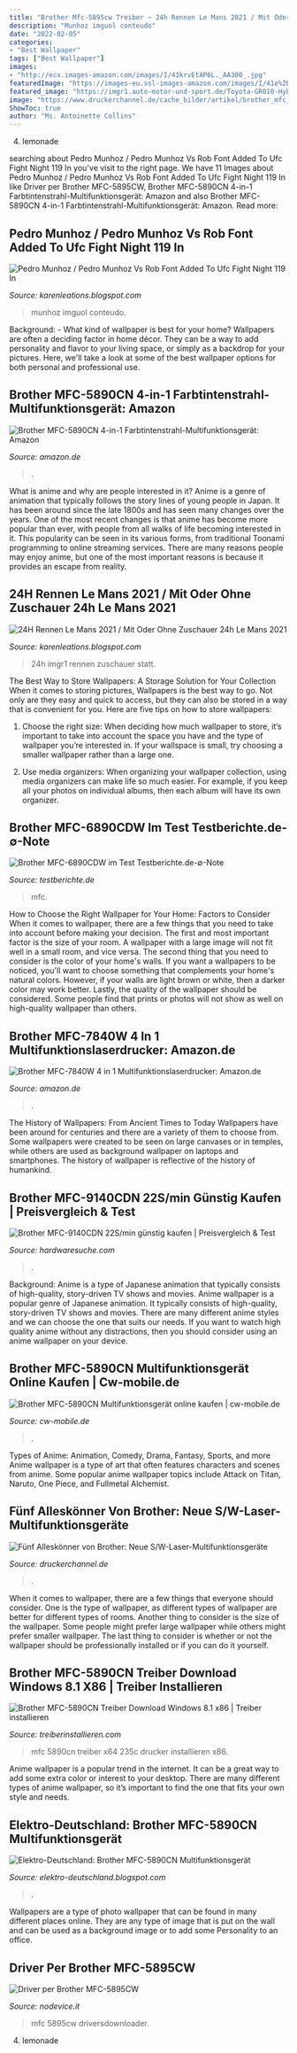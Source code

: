 ```yaml
---
title: "Brother Mfc-5895cw Treiber ~ 24h Rennen Le Mans 2021 / Mit Oder Ohne Zuschauer 24h Le Mans 2021"
description: "Munhoz imguol conteudo"
date: "2022-02-05"
categories:
- "Best Wallpaper"
tags: ["Best Wallpaper"]
images:
- "http://ecx.images-amazon.com/images/I/41krvEtAP6L._AA300_.jpg"
featuredImage: "https://images-eu.ssl-images-amazon.com/images/I/41e%2BIU8mBAL._SL500_AC_SS350_.jpg"
featured_image: "https://imgr1.auto-motor-und-sport.de/Toyota-GR010-Hybrid-Vortest-24h-Le-Mans-2021-fotoshowBig-8648b192-1823308.jpg"
image: "https://www.druckerchannel.de/cache_bilder/artikel/brother_mfc_7840w_teaser_presse_lc7015.jpg"
ShowToc: true
author: "Ms. Antoinette Collins"
---
```



4. lemonade 

	

		
searching about Pedro Munhoz / Pedro Munhoz Vs Rob Font Added To Ufc Fight Night 119 In you've visit to the right page. We have 11 Images about Pedro Munhoz / Pedro Munhoz Vs Rob Font Added To Ufc Fight Night 119 In like Driver per Brother MFC-5895CW, Brother MFC-5890CN 4-in-1 Farbtintenstrahl-Multifunktionsgerät: Amazon and also Brother MFC-5890CN 4-in-1 Farbtintenstrahl-Multifunktionsgerät: Amazon. Read more:
		
    
## Pedro Munhoz / Pedro Munhoz Vs Rob Font Added To Ufc Fight Night 119 In

<img loading=lazy src="https://conteudo.imguol.com.br/c/esporte/64/2021/05/25/jose-aldo-e-pedro-munhoz-vao-se-encarar-em-agosto-1621955776717_v2_4x3.jpg" onerror="this.onerror=null;this.src='https://tse3.mm.bing.net/th?id=OIP.2NZ-srDLKwazW_zHbviZhAHaFj&amp;pid=15.1';" alt="Pedro Munhoz / Pedro Munhoz Vs Rob Font Added To Ufc Fight Night 119 In">

_Source: karenleations.blogspot.com_

>munhoz imguol conteudo. 

	

Background: - What kind of wallpaper is best for your home?
Wallpapers are often a deciding factor in home décor. They can be a way to add personality and flavor to your living space, or simply as a backdrop for your pictures. Here, we'll take a look at some of the best wallpaper options for both personal and professional use.

    
## Brother MFC-5890CN 4-in-1 Farbtintenstrahl-Multifunktionsgerät: Amazon

<img loading=lazy src="https://images-na.ssl-images-amazon.com/images/I/71e6q8TJArL._AC_SX466_.jpg" onerror="this.onerror=null;this.src='https://tse4.mm.bing.net/th?id=OIP.hzY7eL3K8CvhbZE7Bxjy6wAAAA&amp;pid=15.1';" alt="Brother MFC-5890CN 4-in-1 Farbtintenstrahl-Multifunktionsgerät: Amazon">

_Source: amazon.de_

>. 

	

What is anime and why are people interested in it?
Anime is a genre of animation that typically follows the story lines of young people in Japan. It has been around since the late 1800s and has seen many changes over the years. One of the most recent changes is that anime has become more popular than ever, with people from all walks of life becoming interested in it. This popularity can be seen in its various forms, from traditional Toonami programming to online streaming services. There are many reasons people may enjoy anime, but one of the most important reasons is because it provides an escape from reality.

    
## 24H Rennen Le Mans 2021 / Mit Oder Ohne Zuschauer 24h Le Mans 2021

<img loading=lazy src="https://imgr1.auto-motor-und-sport.de/Toyota-GR010-Hybrid-Vortest-24h-Le-Mans-2021-fotoshowBig-8648b192-1823308.jpg" onerror="this.onerror=null;this.src='https://tse3.mm.bing.net/th?id=OIP.W9ldz-EB4noq1UXf46zRZAHaE7&amp;pid=15.1';" alt="24H Rennen Le Mans 2021 / Mit Oder Ohne Zuschauer 24h Le Mans 2021">

_Source: karenleations.blogspot.com_

>24h imgr1 rennen zuschauer statt. 

	

The Best Way to Store Wallpapers: A Storage Solution for Your Collection
When it comes to storing pictures, Wallpapers is the best way to go. Not only are they easy and quick to access, but they can also be stored in a way that is convenient for you. Here are five tips on how to store wallpapers:
1) Choose the right size: When deciding how much wallpaper to store, it’s important to take into account the space you have and the type of wallpaper you’re interested in. If your wallspace is small, try choosing a smaller wallpaper rather than a large one.

2) Use media organizers: When organizing your wallpaper collection, using media organizers can make life so much easier. For example, if you keep all your photos on individual albums, then each album will have its own organizer.

    
## Brother MFC-6890CDW Im Test Testberichte.de-∅-Note

<img loading=lazy src="https://www.testberichte.de/imgs/p_imgs/Brother+MFC+6890CDW-214274.jpg" onerror="this.onerror=null;this.src='https://tse4.mm.bing.net/th?id=OIP.HN1XlRfN5U1xD3P28w4G5gAAAA&amp;pid=15.1';" alt="Brother MFC-6890CDW im Test Testberichte.de-∅-Note">

_Source: testberichte.de_

>mfc. 

	

How to Choose the Right Wallpaper for Your Home: Factors to Consider
When it comes to wallpaper, there are a few things that you need to take into account before making your decision. The first and most important factor is the size of your room. A wallpaper with a large image will not fit well in a small room, and vice versa. 
The second thing that you need to consider is the color of your home's walls. If you want a wallpapers to be noticed, you'll want to choose something that complements your home's natural colors. However, if your walls are light brown or white, then a darker color may work better. 
Lastly, the quality of the wallpaper should be considered. Some people find that prints or photos will not show as well on high-quality wallpaper than others.

    
## Brother MFC-7840W 4 In 1 Multifunktionslaserdrucker: Amazon.de

<img loading=lazy src="https://images-eu.ssl-images-amazon.com/images/I/41e%2BIU8mBAL._SL500_AC_SS350_.jpg" onerror="this.onerror=null;this.src='https://tse1.mm.bing.net/th?id=OIP.o3_N8b1fxf0m9CO1Kacg9wAAAA&amp;pid=15.1';" alt="Brother MFC-7840W 4 in 1 Multifunktionslaserdrucker: Amazon.de">

_Source: amazon.de_

>. 

	

The History of Wallpapers: From Ancient Times to Today
Wallpapers have been around for centuries and there are a variety of them to choose from. Some wallpapers were created to be seen on large canvases or in temples, while others are used as background wallpaper on laptops and smartphones. The history of wallpaper is reflective of the history of humankind.

    
## Brother MFC-9140CDN 22S/min Günstig Kaufen | Preisvergleich &amp; Test

<img loading=lazy src="https://hardwaresuche.com/pic/560/1310560.jpeg" onerror="this.onerror=null;this.src='https://tse1.mm.bing.net/th?id=OIP.QXAGP0XYour7jknaFq4YEAHaFI&amp;pid=15.1';" alt="Brother MFC-9140CDN 22S/min günstig kaufen | Preisvergleich &amp; Test">

_Source: hardwaresuche.com_

>. 

	

Background: Anime is a type of Japanese animation that typically consists of high-quality, story-driven TV shows and movies.
Anime wallpaper is a popular genre of Japanese animation. It typically consists of high-quality, story-driven TV shows and movies. There are many different anime styles and we can choose the one that suits our needs. If you want to watch high quality anime without any distractions, then you should consider using an anime wallpaper on your device.

    
## Brother MFC-5890CN Multifunktionsgerät Online Kaufen | Cw-mobile.de

<img loading=lazy src="https://www.cw-mobile.de/media/catalog/product/cache/1/image/9df78eab33525d08d6e5fb8d27136e95/1/_/1_10_8.jpg" onerror="this.onerror=null;this.src='https://tse4.mm.bing.net/th?id=OIP.BptR5tENTc0BP0nLijd9aAHaE9&amp;pid=15.1';" alt="Brother MFC-5890CN Multifunktionsgerät online kaufen | cw-mobile.de">

_Source: cw-mobile.de_

>. 

	

Types of Anime: Animation, Comedy, Drama, Fantasy, Sports, and more
Anime wallpaper is a type of art that often features characters and scenes from anime. Some popular anime wallpaper topics include Attack on Titan, Naruto, One Piece, and Fullmetal Alchemist.

    
## Fünf Alleskönner Von Brother: Neue S/W-Laser-Multifunktionsgeräte

<img loading=lazy src="https://www.druckerchannel.de/cache_bilder/artikel/brother_mfc_7840w_teaser_presse_lc7015.jpg" onerror="this.onerror=null;this.src='https://tse3.mm.bing.net/th?id=OIP.wrN1bOwt-LpzqjcbnLfkkwAAAA&amp;pid=15.1';" alt="Fünf Alleskönner von Brother: Neue S/W-Laser-Multifunktionsgeräte">

_Source: druckerchannel.de_

>. 

	

When it comes to wallpaper, there are a few things that everyone should consider. One is the type of wallpaper, as different types of wallpaper are better for different types of rooms. Another thing to consider is the size of the wallpaper. Some people might prefer large wallpaper while others might prefer smaller wallpaper. The last thing to consider is whether or not the wallpaper should be professionally installed or if you can do it yourself.

    
## Brother MFC-5890CN Treiber Download Windows 8.1 X86 | Treiber Installieren

<img loading=lazy src="http://www.treiberinstallieren.com/wp-content/uploads/brother-MFC-5890cn-win8-x86.fw_.png" onerror="this.onerror=null;this.src='https://tse1.mm.bing.net/th?id=OIP.8DOpBidtyBMc5ppR46T9wwAAAA&amp;pid=15.1';" alt="Brother MFC-5890CN Treiber Download Windows 8.1 x86 | Treiber installieren">

_Source: treiberinstallieren.com_

>mfc 5890cn treiber x64 235c drucker installieren x86. 

	

Anime wallpaper is a popular trend in the internet. It can be a great way to add some extra color or interest to your desktop. There are many different types of anime wallpaper, so it’s important to find the one that fits your own style and needs.

    
## Elektro-Deutschland: Brother MFC-5890CN Multifunktionsgerät

<img loading=lazy src="http://ecx.images-amazon.com/images/I/41krvEtAP6L._AA300_.jpg" onerror="this.onerror=null;this.src='https://tse2.mm.bing.net/th?id=OIP.S6QyqtsylA7qPaKV4j0NSAAAAA&amp;pid=15.1';" alt="Elektro-Deutschland: Brother MFC-5890CN Multifunktionsgerät">

_Source: elektro-deutschland.blogspot.com_

>. 

	



Wallpapers are a type of photo wallpaper that can be found in many different places online. They are any type of image that is put on the wall and can be used as a background image or to add some Personality to an office.

    
## Driver Per Brother MFC-5895CW

<img loading=lazy src="https://www.nodevice.it/static/device_images/o/afd/9ad/afd9ad0eb82e026c5e014a2873d1b3315c476169.jpg" onerror="this.onerror=null;this.src='https://tse2.mm.bing.net/th?id=OIP.YfKrXCDR_Oq5daY9Hm5XcQAAAA&amp;pid=15.1';" alt="Driver per Brother MFC-5895CW">

_Source: nodevice.it_

>mfc 5895cw driversdownloader. 

	

4. lemonade 

